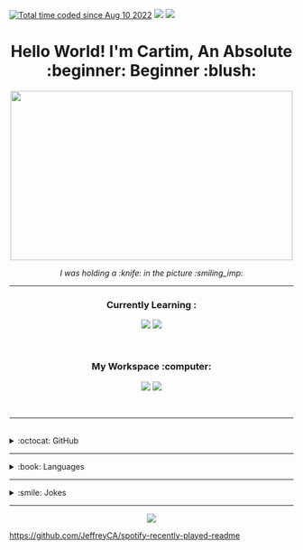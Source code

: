 <a href="https://wakatime.com/@67f0672f-51cc-4b54-95c9-54a4324a1a1e"><img src="https://wakatime.com/badge/user/67f0672f-51cc-4b54-95c9-54a4324a1a1e.svg" alt="Total time coded since Aug 10 2022" /></a> <a href="https://www.youtube.com/channel/UCQSQz72grf6xK1zb60IQsWA"><img src="https://img.shields.io/youtube/channel/subscribers/UCQSQz72grf6xK1zb60IQsWA?style=flat&logo=youtube"></a> <a href="https://www.youtube.com/channel/UCQSQz72grf6xK1zb60IQsWA"><img src="https://img.shields.io/youtube/channel/views/UCQSQz72grf6xK1zb60IQsWA?style=flat&logo=youtube"></a><br>

<h1 align='center'> Hello World! I'm Cartim, An Absolute :beginner: Beginner :blush: </h1>
<p align=center><img src="https://cartim-draluc.netlify.app/pixlr-bg-result.png" width=500px height=300px></p>
<p align='center'><i>I was holding a :knife: in the picture :smiling_imp:</i></p><hr>
<h3 align='center'>Currently Learning :</h3>
<p align='center'> <img src="https://img.shields.io/badge/html5-E34F26?style=for-the-badge&logo=html5&logoColor=white"> <img src="https://img.shields.io/badge/css3-1572B6?style=for-the-badge&logo=css3&logoColor=white"> <!--img src="https://img.shields.io/badge/Nothing-323330?style=for-the-badge&logo=nothing&logoColor=F7DF1E"--></p>
<br>

<h3 align='center'>My Workspace :computer:</h3>
<p align='center'><img src="https://img.shields.io/badge/Windows_10-0078D6?style=for-the-badge&logo=windows&logoColor=white"> <img src="https://img.shields.io/badge/Visual_Studio_Code-0078D4?style=for-the-badge&logo=visual%20studio%20code&logoColor=white"></p>
<br><hr><br>

<details>
    <summary>:octocat: GitHub</summary><br>
    <details>
    <summary align=center>:chart_with_upwards_trend: GitHub Profile Summary Card</summary><br>
        <p align=center>
            <img src="https://github-profile-summary-cards.vercel.app/api/cards/profile-details?username=CartimDraluc&theme=vue"> <img src="https://activity-graph.herokuapp.com/graph?username=CartimDraluc&theme=minimal">
        </p>
    </details>
    <hr>
    <details>
        <summary align=center>:bar_chart: GitHub Statistics</summary><br>
        <p align=center>
            <img src="https://github-readme-stats.vercel.app/api?username=CartimDraluc&theme=blue-green"> 
            <img src="https://github-readme-streak-stats.herokuapp.com/?user=CartimDraluc&theme=blue-green"> <br>
            <img src="https://github-readme-stats.vercel.app/api/top-langs/?username=CartimDraluc&theme=blue-green">
        </p>
    </details>
    <hr>
    <details>
        <summary align=center>:trophy: GitHub Trophy</summary><br>
        <p align=center>
            <img src="https://github-profile-trophy.vercel.app/?username=CartimDraluc">
        </p>
        <p align=center>* * * * *</p>
    </details>
    <br>
</details>
<hr>


<details>
  <summary>:book: Languages</summary><br>
  <p align='center'>
    <img src="https://img.shields.io/badge/html5-E34F26?style=for-the-badge&logo=html5&logoColor=white"> <img src="https://img.shields.io/badge/css3-1572B6?style=for-the-badge&logo=css3&logoColor=white">
  </p>
</details>
<hr>

<details>
    <summary>:smile: Jokes</summary>
    <p align=center>
        <img src="https://readme-jokes.vercel.app/api">
    </p>
</details>
<hr>

<div align="center">
    <img src="https://spotify-github-profile.vercel.app/api/view?uid=31icxffn4n4hrcpat2rszt6r3yjy&cover_image=true&theme=default">
</div>

https://github.com/JeffreyCA/spotify-recently-played-readme
